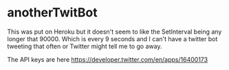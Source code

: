 # anotherTwitBot

This was put on Heroku but it doesn't seem to like the SetInterval being any longer that 90000.
Which is every 9 seconds and I can't have a twitter bot tweeting that often or Twitter might tell me to go away.

The API keys are here 
https://developer.twitter.com/en/apps/16400173
